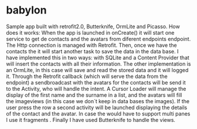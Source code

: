 # babylon
Sample app built with retrofit2.0, Butterknife, OrmLite and Picasso.
How does it works:
When the app is launched in onCreate() it will start one service to get de contacts and the avatars from diferent endpoints endpoint. The Http connection is managed with Retrofit. Then, once we have the contacts the it will start another task to save the data in the data base. I have implemented this in two ways: with SQLite and a Content Provider that will insert the contacts with all their information. The other implementation is an OrmLite, in this case will save and read the stored data and it will logged it. 
Through the Retrofit callback  (which will serve the data from the endpoint) a sendbroadcast with the avatars for the contacts will be send it to the Activity, who will handle the intent.
A Cursor Loader will manage the display of the first name and the surname in a list, and the avatars will fill the imageviews (in this case we don´t keep in data bases the images). 
If the user press the row a second activity will be launched displaying the details of the contact and the avatar.
In case the would have to support multi panes I use it fragments . 
Finally I have used Butterknife to handle the views. 
